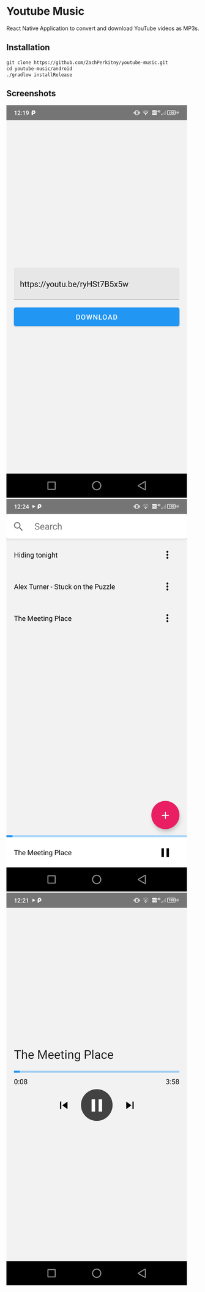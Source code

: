# Youtube Music

React Native Application to convert and download YouTube videos as MP3s.

## Installation
```
git clone https://github.com/ZachPerkitny/youtube-music.git
cd youtube-music/android
./gradlew installRelease
```

## Screenshots
![Add Song](/screenshots/add-song.png)
![Songs](/screenshots/songs.png)
![Player](/screenshots/player.png)
